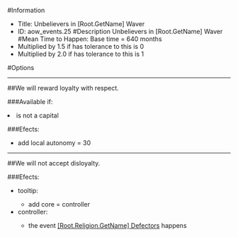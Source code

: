 #Information
 - Title: Unbelievers in [Root.GetName] Waver
 - ID: aow_events.25
#Description
Unbelievers in [Root.GetName] Waver
#Mean Time to Happen:
Base time = 640 months
 - Multiplied by 1.5 if has tolerance to this is 0
 - Multiplied by 2.0 if has tolerance to this is 1

#Options

___
##We will reward loyalty with respect.

###Available if:
<li>is not a capital</li>

###Efects:<ul><li>add local autonomy = 30</li></ul>

___
##We will not accept disloyalty.

###Efects:<ul><li>tooltip:</li><ul><li>add core = controller</li></ul><li>controller:</li><ul><li>the event [[Root.Religion.GetName] Defectors](../events/root_religion_getname_defectors.md) happens</li></ul></ul>
